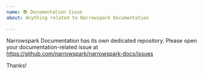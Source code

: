 ```yaml
---
name: 📚 Documentation Issue
about: Anything related to Narrowspark Documentation
 
---
```

 
<!--
    The [Code of Conduct](CODE_OF_CONDUCT.md) applies to all the activity on this repository.
-->
 
Narrowspark Documentation has its own dedicated repository. Please open your
documentation-related issue at https://github.com/narrowspark/narrowspark-docs/issues
 
Thanks!
